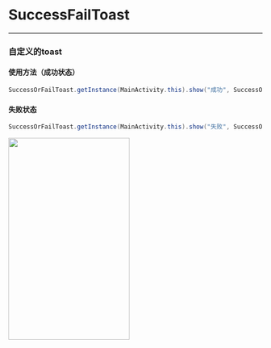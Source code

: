 # SuccessFailToast

---

### 自定义的toast

#### 使用方法（成功状态）
```java
SuccessOrFailToast.getInstance(MainActivity.this).show("成功", SuccessOrFailToast.STATE_SUCCESS);
```

#### 失败状态
```java
SuccessOrFailToast.getInstance(MainActivity.this).show("失败", SuccessOrFailToast.STATE_FAIL);
```

 <img src="http://static.zybuluo.com/baifann/36jmv0lr5uvglp1hm98ewfv0/device-2016-09-07-161135.gif" width="240" height="400" />